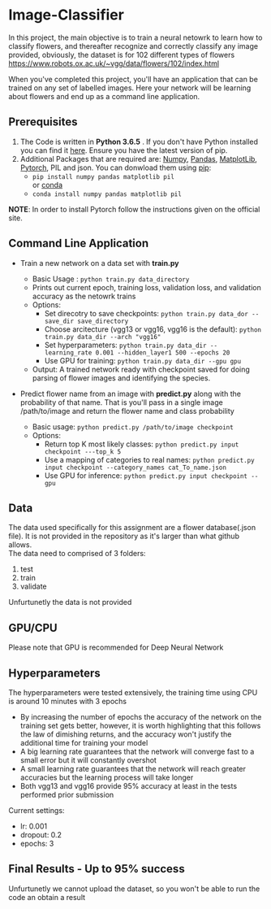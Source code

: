 # Image-Classifier
In this project, the main objective is to train a neural netowrk to learn how to classify flowers, and thereafter recognize and correctly classify any image provided, obviously, the dataset is for 102 different types of flowers https://www.robots.ox.ac.uk/~vgg/data/flowers/102/index.html

When you've completed this project, you'll have an application that can be trained on any set of labelled images. Here your network will be learning about flowers and end up as a command line application. 

## Prerequisites
1. The Code is written in **Python 3.6.5** . If you don't have Python installed you can find it [here](https://www.python.org/downloads/).
Ensure you have the latest version of pip.
2. Additional Packages that are required are: [Numpy](http://www.numpy.org/), [Pandas](https://pandas.pydata.org/), [MatplotLib](https://matplotlib.org/), [Pytorch](https://pytorch.org/), PIL and json. You can donwload them using [pip](https://pypi.org/project/pip/):
    - ```pip install numpy pandas matplotlib pil```<br/>
    or [conda](http://www.numpy.org/)
    - ```conda install numpy pandas matplotlib pil```
    
**NOTE**: In order to install Pytorch follow the instructions given on the official site.

## Command Line Application

- Train a new network on a data set with **train.py**
  - Basic Usage : ```python train.py data_directory```<br/>
  - Prints out current epoch, training loss, validation loss, and validation accuracy as the netowrk trains
  - Options:
    - Set direcotry to save checkpoints: ```python train.py data_dor --save_dir save_directory```
    - Choose arcitecture (vgg13 or vgg16, vgg16 is the default): ```python train.py data_dir --arch "vgg16"```
    - Set hyperparameters: ```python train.py data_dir --learning_rate 0.001 --hidden_layer1 500 --epochs 20```
    - Use GPU for training: ```python train.py data_dir --gpu gpu```
  - Output: A trained network ready with checkpoint saved for doing parsing of flower images and identifying the species.
    
- Predict flower name from an image with **predict.py** along with the probability of that name. That is you'll pass in a single image /path/to/image and return the flower name and class probability
  - Basic usage: ```python predict.py /path/to/image checkpoint```
  - Options:
    - Return top K most likely classes: ```python predict.py input checkpoint ---top_k 5```
    - Use a mapping of categories to real names: ```python predict.py input checkpoint --category_names cat_To_name.json```
    - Use GPU for inference: ```python predict.py input checkpoint --gpu```

## Data
The data used specifically for this assignment are a flower database(.json file). It is not provided in the repository as it's larger than what github allows.<br/>
The data need to comprised of 3 folders:
1. test
2. train 
3. validate<br/>

Unfurtunetly the data is not provided 

## GPU/CPU
Please note that GPU is recommended for Deep Neural Network

## Hyperparameters
The hyperparameters were tested extensively, the training time using CPU is around 10 minutes with 3 epochs

- By increasing the number of epochs the accuracy of the network on the training set gets better, however, it is worth highlighting that this follows the law of dimishing returns, and the accuracy won't justify the additional time for training your model
- A big learning rate guarantees that the network will converge fast to a small error but it will constantly overshot
- A small learning rate guarantees that the network will reach greater accuracies but the learning process will take longer
- Both vgg13 and vgg16 provide 95% accuracy at least in the tests performed prior submission

Current settings:<br/>
- lr: 0.001
- dropout: 0.2
- epochs: 3

## Final Results - Up to 95% success

Unfurtunetly we cannot upload the dataset, so you won't be able to run the code an obtain a result

